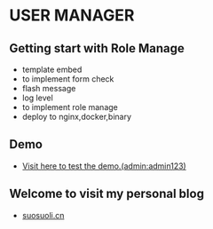 USER MANAGER
===

## Getting start with Role Manage

- template embed
- to implement form check
- flash message
- log level
- to implement role manage
- deploy to nginx,docker,binary

## Demo

- [Visit here to test the demo.(admin:admin123)](http://www.suosuoli.cn:8086/auth/login/)


## Welcome to visit my personal blog

- [suosuoli.cn](https://www.suosuoli.cn)
